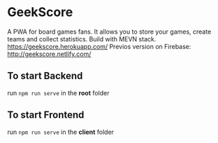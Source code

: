 # GeekScore
A PWA for board games fans. It allows you to store your games, create teams and collect statistics. Build with MEVN stack.
https://geekscore.herokuapp.com/
Previos version on Firebase: http://geekscore.netlify.com/

## To start Backend
run `npm run serve` in the **root**  folder

## To start Frontend
run `npm run serve` in the **client** folder
